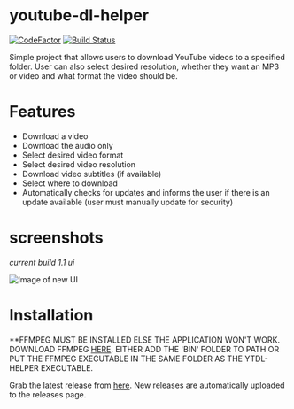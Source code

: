 # youtube-dl-helper
[![CodeFactor](https://www.codefactor.io/repository/github/wbnk/youtube-dl-helper/badge)](https://www.codefactor.io/repository/github/wbnk/youtube-dl-helper) [![Build Status](https://travis-ci.com/wbnk/youtube-dl-helper.svg?branch=master)](https://travis-ci.com/wbnk/youtube-dl-helper)

Simple project that allows users to download YouTube videos to a specified folder. User can also select desired resolution, whether they want an MP3 or video and what format the video should be.




# Features
* Download a video
* Download the audio only
* Select desired video format
* Select desired video resolution
* Download video subtitles (if available)
* Select where to download
* Automatically checks for updates and informs the user if there is an update available (user must manually update for security)


# screenshots

*current build 1.1 ui*

![Image of new UI](https://i.imgur.com/NiUybyY.png)


# Installation 
**FFMPEG MUST BE INSTALLED ELSE THE APPLICATION WON'T WORK. DOWNLOAD FFMPEG [HERE](https://ffmpeg.org/download.html). EITHER ADD THE 'BIN' FOLDER TO PATH OR PUT THE FFMPEG EXECUTABLE IN THE SAME FOLDER AS THE YTDL-HELPER EXECUTABLE.

Grab the latest release from [here](https://github.com/wbnk/youtube-dl-helper/releases). New releases are automatically uploaded to the releases page.
